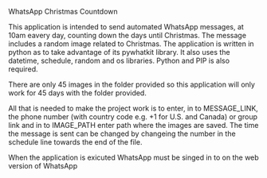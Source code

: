 WhatsApp Christmas Countdown

This application is intended to send automated WhatsApp messages, at 10am eavery day, counting down the days until Christmas. The message includes a random image related to Christmas. The application is written in python as to take advantage of its pywhatkit library. It also uses the datetime, schedule, random and os libraries. Python and PIP is also required.

There are only 45 images in the folder provided so this application will only work for 45 days with the folder provided. 

All that is needed to make the project work is to enter, in to MESSAGE_LINK, the phone number (with country code e.g. +1 for U.S. and Canada) or group link and in to IMAGE_PATH enter path where the images are saved.
The time the message is sent can be changed by changeing the number in the schedule line towards the end of the file.

When the application is exicuted WhatsApp must be singed in to on the web version of WhatsApp
